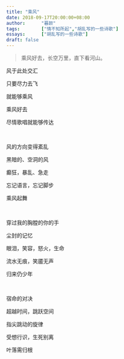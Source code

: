 ```yaml
---
title: "乘风"
date: 2018-09-17T20:00:00+08:00
author:      "暮颜"
tags:        ["情不知所起","胡乱写的一些诗歌"]
essays:      ["胡乱写的一些诗歌"]
draft: false
---
```


>   乘风好去，长空万里，直下看河山。

风于此处交汇

只要尽力去飞

就能够乘风

乘风好去

尽情歌唱就能够传达

<br />

风的方向变得紊乱

黑暗的、空洞的风

癫狂，暴乱、急走

忘记语言，忘记脚步

乘风起舞

<br />

穿过我的胸膛的你的手

尘封的记忆

眼泪，笑容，怒火，生命

流水无痕，笑靥无声

归来仍少年

<br />

宿命的对决

超越时间，跳跃空间

指尖跳动的旋律

受想行识，生死别离

叶落需归根 
